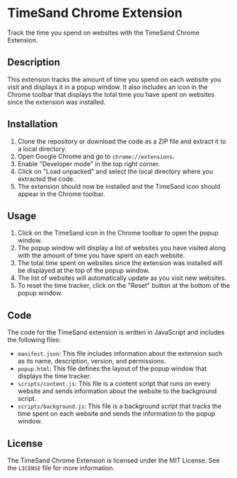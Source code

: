 # TimeSand Chrome Extension

Track the time you spend on websites with the TimeSand Chrome Extension.

## Description

This extension tracks the amount of time you spend on each website you visit and displays it in a popup window. It also includes an icon in the Chrome toolbar that displays the total time you have spent on websites since the extension was installed.

## Installation

1. Clone the repository or download the code as a ZIP file and extract it to a local directory.
2. Open Google Chrome and go to `chrome://extensions`.
3. Enable "Developer mode" in the top right corner.
4. Click on "Load unpacked" and select the local directory where you extracted the code.
5. The extension should now be installed and the TimeSand icon should appear in the Chrome toolbar.

## Usage

1. Click on the TimeSand icon in the Chrome toolbar to open the popup window.
2. The popup window will display a list of websites you have visited along with the amount of time you have spent on each website.
3. The total time spent on websites since the extension was installed will be displayed at the top of the popup window.
4. The list of websites will automatically update as you visit new websites.
5. To reset the time tracker, click on the "Reset" button at the bottom of the popup window.

## Code

The code for the TimeSand extension is written in JavaScript and includes the following files:

- `manifest.json`: This file includes information about the extension such as its name, description, version, and permissions.
- `popup.html`: This file defines the layout of the popup window that displays the time tracker.
- `scripts/content.js`: This file is a content script that runs on every website and sends information about the website to the background script.
- `scripts/background.js`: This file is a background script that tracks the time spent on each website and sends the information to the popup window.

## License

The TimeSand Chrome Extension is licensed under the MIT License. See the `LICENSE` file for more information.
